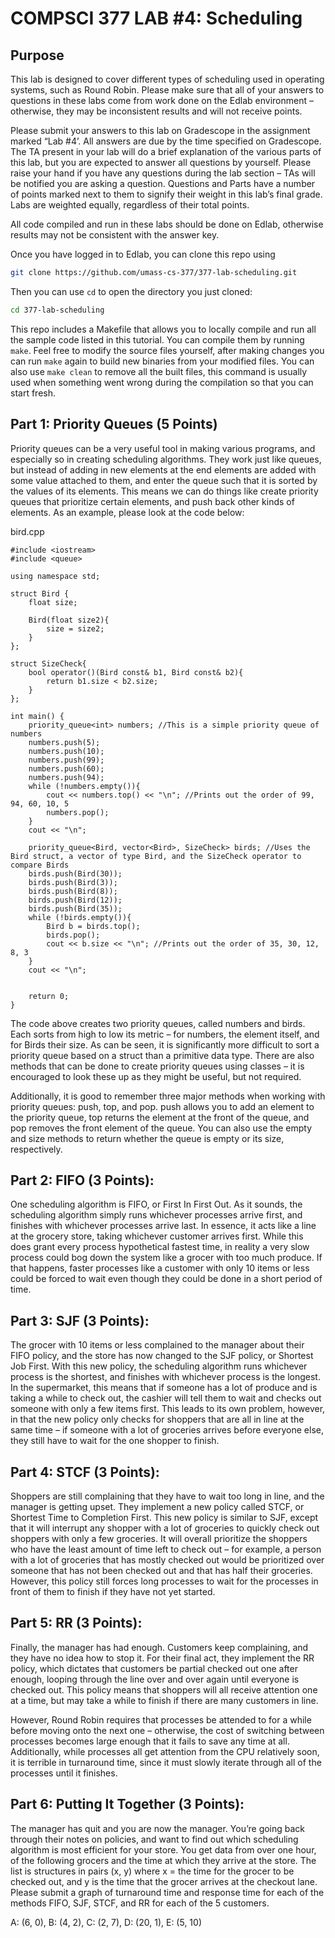 # COMPSCI 377 LAB #4: Scheduling

## Purpose

This lab is designed to cover different types of scheduling used in operating systems, such as Round Robin. Please make sure that all of your answers to questions in these labs come from work done on the Edlab environment – otherwise, they may be inconsistent results and will not receive points.

Please submit your answers to this lab on Gradescope in the assignment marked “Lab #4’. All answers are due by the time specified on Gradescope. The TA present in your lab will do a brief explanation of the various parts of this lab, but you are expected to answer all questions by yourself. Please raise your hand if you have any questions during the lab section – TAs will be notified you are asking a question. Questions and Parts have a number of points marked next to them to signify their weight in this lab’s final grade. Labs are weighted equally, regardless of their total points.

All code compiled and run in these labs should be done on Edlab, otherwise results may not be consistent with the answer key.

Once you have logged in to Edlab, you can clone this repo using

```bash
git clone https://github.com/umass-cs-377/377-lab-scheduling.git
```

Then you can use `cd` to open the directory you just cloned:

```bash
cd 377-lab-scheduling
```

This repo includes a Makefile that allows you to locally compile and run all the sample code listed in this tutorial. You can compile them by running `make`. Feel free to modify the source files yourself, after making changes you can run `make` again to build new binaries from your modified files. You can also use `make clean` to remove all the built files, this command is usually used when something went wrong during the compilation so that you can start fresh.

## Part 1: Priority Queues (5 Points)
Priority queues can be a very useful tool in making various programs, and especially so in creating scheduling algorithms. They work just like queues, but instead of adding in new elements at the end elements are added with some value attached to them, and enter the queue such that it is sorted by the values of its elements. This means we can do things like create priority queues that prioritize certain elements, and push back other kinds of elements. As an example, please look at the code below:

bird.cpp
```
#include <iostream>
#include <queue>

using namespace std;

struct Bird {
	float size;
	
	Bird(float size2){
		size = size2;
	}
};

struct SizeCheck{
	bool operator()(Bird const& b1, Bird const& b2){
		return b1.size < b2.size;
	}
};

int main() {
	priority_queue<int> numbers; //This is a simple priority queue of numbers
	numbers.push(5);
	numbers.push(10);
	numbers.push(99);
	numbers.push(60);
	numbers.push(94);
	while (!numbers.empty()){
		cout << numbers.top() << "\n"; //Prints out the order of 99, 94, 60, 10, 5
		numbers.pop();
	}
	cout << "\n";
	
	priority_queue<Bird, vector<Bird>, SizeCheck> birds; //Uses the Bird struct, a vector of type Bird, and the SizeCheck operator to compare Birds
	birds.push(Bird(30));
	birds.push(Bird(3));
	birds.push(Bird(8));
	birds.push(Bird(12));
	birds.push(Bird(35));
	while (!birds.empty()){
		Bird b = birds.top();
		birds.pop();
		cout << b.size << "\n"; //Prints out the order of 35, 30, 12, 8, 3
	}
	cout << "\n";


	return 0;
}
```

The code above creates two priority queues, called numbers and birds. Each sorts from high to low its metric – for numbers, the element itself, and for Birds their size. As can be seen, it is significantly more difficult to sort a priority queue based on a struct than a primitive data type. There are also methods that can be done to create priority queues using classes – it is encouraged to look these up as they might be useful, but not required.

Additionally, it is good to remember three major methods when working with priority queues: push, top, and pop. push allows you to add an element to the priority queue, top returns the element at the front of the queue, and pop removes the front element of the queue. You can also use the empty and size methods to return whether the queue is empty or its size, respectively.

## Part 2: FIFO (3 Points):
One scheduling algorithm is FIFO, or First In First Out. As it sounds, the scheduling algorithm simply runs whichever processes arrive first, and finishes with whichever processes arrive last. In essence, it acts like a line at the grocery store, taking whichever customer arrives first. While this does grant every process hypothetical fastest time, in reality a very slow process could bog down the system like a grocer with too much produce. If that happens, faster processes like a customer with only 10 items or less could be forced to wait even though they could be done in a short period of time.

## Part 3: SJF (3 Points):
The grocer with 10 items or less complained to the manager about their FIFO policy, and the store has now changed to the SJF policy, or Shortest Job First. With this new policy, the scheduling algorithm runs whichever process is the shortest, and finishes with whichever process is the longest. In the supermarket, this means that if someone has a lot of produce and is taking a while to check out, the cashier will tell them to wait and checks out someone with only a few items first. This leads to its own problem, however, in that the new policy only checks for shoppers that are all in line at the same time – if someone with a lot of groceries arrives before everyone else, they still have to wait for the one shopper to finish.

## Part 4: STCF (3 Points):
Shoppers are still complaining that they have to wait too long in line, and the manager is getting upset. They implement a new policy called STCF, or Shortest Time to Completion First. This new policy is similar to SJF, except that it will interrupt any shopper with a lot of groceries to quickly check out shoppers with only a few groceries. It will overall prioritize the shoppers who have the least amount of time left to check out – for example, a person with a lot of groceries that has mostly checked out would be prioritized over someone that has not been checked out and that has half their groceries. However, this policy still forces long processes to wait for the processes in front of them to finish if they have not yet started.

## Part 5: RR (3 Points):
Finally, the manager has had enough. Customers keep complaining, and they have no idea how to stop it. For their final act, they implement the RR policy, which dictates that customers be partial checked out one after enough, looping through the line over and over again until everyone is checked out. This policy means that shoppers will all receive attention one at a time, but may take a while to finish if there are many customers in line.

However, Round Robin requires that processes be attended to for a while before moving onto the next one – otherwise, the cost of switching between processes becomes large enough that it fails to save any time at all. Additionally, while processes all get attention from the CPU relatively soon, it is terrible in turnaround time, since it must slowly iterate through all of the processes until it finishes.

## Part 6: Putting It Together (3 Points):
The manager has quit and you are now the manager. You’re going back through their notes on policies, and want to find out which scheduling algorithm is most efficient for your store. You get data from over one hour, of the following grocers and the time at which they arrive at the store. The list is structures in pairs (x, y) where x = the time for the grocer to be checked out, and y is the time that the grocer arrives at the checkout lane. Please submit a graph of turnaround time and response time for each of the methods FIFO, SJF, STCF, and RR for each of the 5 customers.

A: (6, 0), B: (4, 2), C: (2, 7), D: (20, 1), E: (5, 10)
